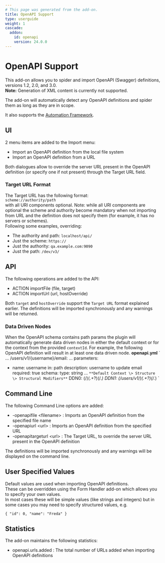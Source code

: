```yaml
---
# This page was generated from the add-on.
title: OpenAPI Support
type: userguide
weight: 1
cascade:
  addon:
    id: openapi
    version: 24.0.0
---
```


# OpenAPI Support

This add-on allows you to spider and import OpenAPI (Swagger) definitions, versions 1.2, 2.0, and 3.0.   
**Note:** Generation of XML content is currently not supported.   

The add-on will automatically detect any OpenAPI definitions and spider them as long as they are in scope.   

It also supports the [Automation Framework](/docs/desktop/addons/openapi-support/automation/).

## UI

2 menu items are added to the Import menu:

* Import an OpenAPI definition from the local file system
* Import an OpenAPI definition from a URL

Both dialogues allow to override the server URL present in the OpenAPI definition (or specify one if not present) through the Target URL field.

### Target URL Format

The Target URL has the following format:  
`scheme://authority/path`  
with all URI components optional. Note: while all URI components are optional the scheme and authority become mandatory when not importing from URL and the definition does not specify them (for example, it has no servers or schemes).  
Following some examples, overriding:

* The authority and path: `localhost/api/`
* Just the scheme: `https://`
* Just the authority: `qa.example.com:9090`
* Just the path: `/dev/v3/`

## API

The following operations are added to the API:

* ACTION importFile (file, target)
* ACTION importUrl (url, hostOverride)

Both `target` and `hostOverride` support the `Target URL` format explained earlier. The definitions will be imported synchronously and any warnings will be returned.

### Data Driven Nodes

When the OpenAPI schema contains path params the plugin will automatically generate data driven nodes in either the default context or for the context from the provided `contextId`. For example, the following OpenAPI definition will result in at least one data driven node. **openapi.yml** `
...
/users/v1/{username}/email:
...
parameters:
- name: username
in: path
description: username to update email
required: true
schema:
type: string
...
` **Default Context \> Structure \> Structural Modifiers** `
DDN0: (/)(.+?)(/.*)
DDN1: (/users/v1/)(.+?)(/.*)
`

## Command Line

The following Command Line options are added:

* -openapifile \<filename\> : Imports an OpenAPI definition from the specified file name
* -openapiurl \<url\> : Imports an OpenAPI definition from the specified URL
* -openapitargeturl \<url\> : The Target URL, to override the server URL present in the OpenAPI definition

The definitions will be imported synchronously and any warnings will be displayed on the command line.

## User Specified Values

Default values are used when importing OpenAPI definitions.  
These can be overridden using the Form Handler add-on which allows you to specify your own values.  
In most cases these will be simple values (like strings and integers) but in some cases you may need to specify structured values, e.g.

```
{ "id": 0, "name": "Freda" }
```

## Statistics

The add-on maintains the following statistics:

* openapi.urls.added : The total number of URLs added when importing OpenAPI definitions
